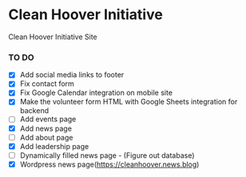# Clean Hoover Initiative
Clean Hoover Initiative Site

### TO DO

- [x] Add social media links to footer 
- [x] Fix contact form
- [x] Fix Google Calendar integration on mobile site
- [x] Make the volunteer form HTML with Google Sheets integration for backend
- [ ] Add events page
- [x] Add news page  
- [ ] Add about page
- [x] Add leadership page
- [ ] Dynamically filled news page - (Figure out database)
- [x] Wordpress news page(https://cleanhoover.news.blog)